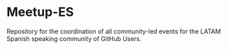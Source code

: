 # Meetup-ES

Repository for the coordination of all community-led events for the LATAM Spanish speaking community of GitHub Users.

